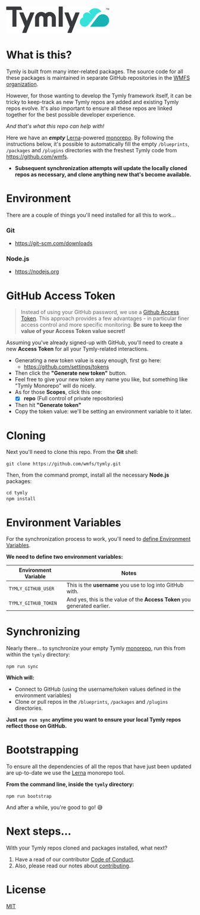 ![Tymly Logo](https://github.com/wmfs/tymly/blob/master/assets/tymly_wordmark_and_logo_medium.svg)

# What is this?

Tymly is built from many inter-related packages.
The source code for all these packages is maintained in separate GitHub repositories in the [WMFS organization](https://github.com/wmfs).

However, for those wanting to develop the Tymly framework itself, it can be tricky to keep-track as new Tymly repos are added and existing Tymly repos evolve.
It's also important to ensure all these repos are linked together for the best possible developer experience.

_And that's what this repo can help with!_

Here we have an ___empty___ [Lerna](https://github.com/lerna/lerna)-powered [monorepo](https://medium.com/@maoberlehner/monorepos-in-the-wild-33c6eb246cb9).
By following the instructions below, it's possible to automatically fill the empty `/blueprints`, `/packages` and `/plugins` directories with the freshest Tymly code from https://github.com/wmfs.

* __Subsequent synchronization attempts will update the locally cloned repos as necessary, and clone anything new that's become available.__


# Environment

There are a couple of things you'll need installed for all this to work...

### Git

* https://git-scm.com/downloads

### Node.js

* https://nodejs.org

# GitHub Access Token

> Instead of using your GitHub password, we use a [Github Access Token](https://help.github.com/articles/creating-a-personal-access-token-for-the-command-line/).
> This approach provides a few advantages - in particular finer access control and more specific monitoring. __Be sure to keep the value of your Access Token value secret!__

Assuming you've already signed-up with GitHub, you'll need to create a new **Access Token** for all your Tymly-related interactions.

* Generating a new token value is easy enough, first go here:
  * https://github.com/settings/tokens
* Then click the __"Generate new token"__ button.
* Feel free to give your new token any name you like, but something like "Tymly Monorepo" will do nicely.
* As for those __Scopes__, click this one:
  * [x] __repo__ (Full control of private repositories)
* Then hit __"Generate token"__
* Copy the token value: we'll be setting an environment variable to it later.

# Cloning

Next you'll need to clone this repo. From the __Git__ shell:

`git clone https://github.com/wmfs/tymly.git`

Then, from the command prompt, install all the necessary __Node.js__ packages:

```
cd tymly
npm install
```

# Environment Variables

For the synchronization process to work, you'll need to [define Environment Variables](https://www.twilio.com/blog/2017/01/how-to-set-environment-variables.html).

__We need to define two environment variables:__

| Environment Variable | Notes                                                                 |
| -------------------- | --------------------------------------------------------------------- |
| `TYMLY_GITHUB_USER`  | This is the __username__ you use to log into GitHub with.              |
| `TYMLY_GITHUB_TOKEN` | And yes, this is the value of the __Access Token__ you generated earlier. |

# Synchronizing

Nearly there... to synchronize your empty Tymly [monorepo](https://medium.com/@maoberlehner/monorepos-in-the-wild-33c6eb246cb9), run this from within the `tymly` directory:

`npm run sync`

__Which will:__

* Connect to GitHub (using the username/token values defined in the environment variables)
* Clone or pull repos in the `/blueprints`, `/packages` and `/plugins` directories.

__Just `npm run sync` anytime you want to ensure your local Tymly repos reflect those on GitHub.__

# Bootstrapping

To ensure all the dependencies of all the repos that have just been updated are up-to-date we use the [Lerna](https://lernajs.io/) monorepo tool.

__From the command line, inside the `tymly` directory:__

`npm run bootstrap`

And after a while, you're good to go! :sweat_smile:

# Next steps...

With your Tymly repos cloned and packages installed, what next?

1. Have a read of our contributor [Code of Conduct](https://github.com/wmfs/tymly/blob/master/CODE_OF_CONDUCT.md).
2. Also, please read our notes about [contributing](https://github.com/wmfs/tymly/blob/master/CONTRIBUTING.md).

# License

[MIT](https://github.com/wmfs/tymly/blob/master/LICENSE)
